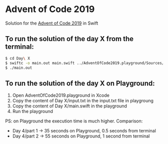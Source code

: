 # Advent of Code 2019

Solution for the [Advent of Code 2019](https://adventofcode.com/2019) in Swift

## To run the solution of the day X from the terminal:

```zsh
$ cd Day\ X
$ swiftc -o main.out main.swift ../AdventOfCode2019.playground/Sources/Utils.swift
$ ./main.out
```

## To run the solution of the day X on Playground:

1. Open AdventOfCode2019.playground in Xcode
2. Copy the content of Day X/input.txt in the input.txt file in playgroung
3. Copy the content of Day X/main.swift in the playground
4. Run the playground

PS: on Playground the execution time is much higher. Comparison:

- Day 4/part 1 -> 35 seconds on Playground, 0.5 seconds from terminal
- Day 4/part 2 -> 55 seconds on Playground, 1 second from terminal
